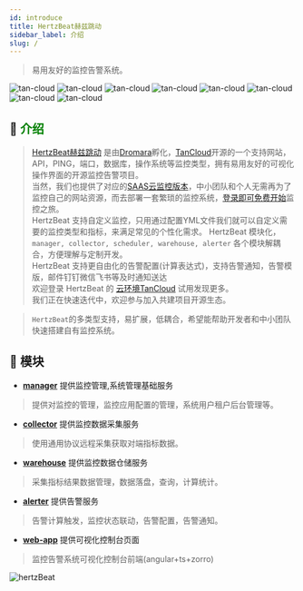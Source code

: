 ```yaml
---
id: introduce  
title: HertzBeat赫兹跳动     
sidebar_label: 介绍
slug: /
---
```


> 易用友好的监控告警系统。

![tan-cloud](https://cdn.jsdelivr.net/gh/dromara/hertzbeat@gh-pages/img/badge/web-monitor.svg)
![tan-cloud](https://cdn.jsdelivr.net/gh/dromara/hertzbeat@gh-pages/img/badge/ping-connect.svg)
![tan-cloud](https://cdn.jsdelivr.net/gh/dromara/hertzbeat@gh-pages/img/badge/port-available.svg)
![tan-cloud](https://cdn.jsdelivr.net/gh/dromara/hertzbeat@gh-pages/img/badge/database-monitor.svg)
![tan-cloud](https://cdn.jsdelivr.net/gh/dromara/hertzbeat@gh-pages/img/badge/os-monitor.svg)
![tan-cloud](https://cdn.jsdelivr.net/gh/dromara/hertzbeat@gh-pages/img/badge/custom-monitor.svg)
![tan-cloud](https://cdn.jsdelivr.net/gh/dromara/hertzbeat@gh-pages/img/badge/threshold.svg)
![tan-cloud](https://cdn.jsdelivr.net/gh/dromara/hertzbeat@gh-pages/img/badge/alert.svg)


## 🎡 <font color="green">介绍</font>

> [HertzBeat赫兹跳动](https://github.com/dromara/hertzbeat) 是由[Dromara](https://dromara.org)孵化，[TanCloud](https://tancloud.cn)开源的一个支持网站，API，PING，端口，数据库，操作系统等监控类型，拥有易用友好的可视化操作界面的开源监控告警项目。  
> 当然，我们也提供了对应的[SAAS云监控版本](https://console.tancloud.cn)，中小团队和个人无需再为了监控自己的网站资源，而去部署一套繁琐的监控系统，[登录即可免费开始](https://console.tancloud.cn)监控之旅。  
> HertzBeat 支持自定义监控，只用通过配置YML文件我们就可以自定义需要的监控类型和指标，来满足常见的个性化需求。
> HertzBeat 模块化，`manager, collector, scheduler, warehouse, alerter` 各个模块解耦合，方便理解与定制开发。    
> HertzBeat 支持更自由化的告警配置(计算表达式)，支持告警通知，告警模版，邮件钉钉微信飞书等及时通知送达  
> 欢迎登录 HertzBeat 的 [云环境TanCloud](https://console.tancloud.cn) 试用发现更多。   
> 我们正在快速迭代中，欢迎参与加入共建项目开源生态。

> `HertzBeat`的多类型支持，易扩展，低耦合，希望能帮助开发者和中小团队快速搭建自有监控系统。


## 🥐 模块  

- **[manager](https://github.com/dromara/hertzbeat/tree/master/manager)** 提供监控管理,系统管理基础服务
> 提供对监控的管理，监控应用配置的管理，系统用户租户后台管理等。
- **[collector](https://github.com/dromara/hertzbeat/tree/master/collector)** 提供监控数据采集服务
> 使用通用协议远程采集获取对端指标数据。
- **[warehouse](https://github.com/dromara/hertzbeat/tree/master/warehouse)** 提供监控数据仓储服务
> 采集指标结果数据管理，数据落盘，查询，计算统计。
- **[alerter](https://github.com/dromara/hertzbeat/tree/master/alerter)** 提供告警服务
> 告警计算触发，监控状态联动，告警配置，告警通知。
- **[web-app](https://github.com/dromara/hertzbeat/tree/master/web-app)** 提供可视化控制台页面
> 监控告警系统可视化控制台前端(angular+ts+zorro)  

![hertzBeat](https://tancloud.gd2.qingstor.com/img/docs/hertzbeat-stru.svg)   

